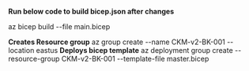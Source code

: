 **Run below code to build bicep.json after changes**

az bicep build --file main.bicep


**Creates Resource group**
az group create --name CKM-v2-BK-001 --location eastus
**Deploys bicep template**
az deployment group create --resource-group CKM-v2-BK-001 --template-file master.bicep